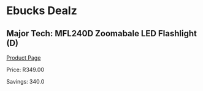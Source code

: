
# Ebucks Dealz
## Major Tech: MFL240D Zoomabale LED Flashlight (D)
[Product Page](https://www.ebucks.com/web/shop/productSelected.do?prodId=1184635147&catId=714962196)

Price: R349.00

Savings: 340.0


	